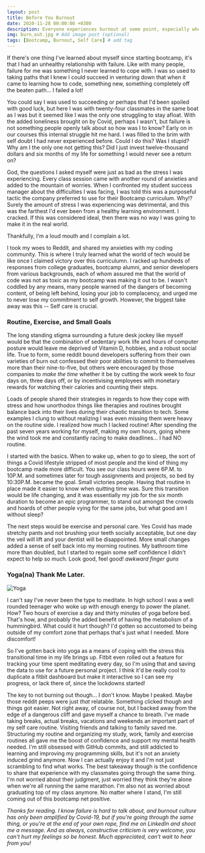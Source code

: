 ```yaml
---
layout: post
title: Before You Burnout
date: 2020-11-28 00:00:00 +0300
description: Everyone experiences burnout at some point, especially when times are already hard. Don't let your ambitions drown in the face of competition! # Add post description (optional)
img: burn_out.jpg # Add image post (optional)
tags: [Bootcamp, Burnout, Self Care] # add tag
---
```


If there's one thing I've learned about myself since starting bootcamp, it's that I had an unhealthy relationship with failure. Like with many people, failure for me was something I never learned to cope with. I was so used to taking paths that I knew I could succeed in venturing down that when it came to learning how to code, something new, something completely off the beaten path... I failed a lot! 
 
You could say I was used to succeeding or perhaps that I'd been spoiled with good luck, but here I was with twenty-four classmates in the same boat as I was but it seemed like I was the only one struggling to stay afloat. With the added loneliness brought on by Covid, perhaps I wasn't, but failure is not something people openly talk about so how was I to know? Early on in our courses this internal struggle hit me hard. I was filled to the brim with self doubt I had never experienced before. Could I do this? Was I stupid? Why am I the only one not getting this? Did I just invest twelve-thousand dollars and six months of my life for something I would never see a return on? 
 
God, the questions I asked myself were just as bad as the stress I was experiencing. Every class session came with another round of anxieties and added to the mountain of worries. When I confronted my student success manager about the difficulties I was facing, I was told this was a purposeful tactic the company preferred to use for their Bootcamp curriculum. Why!? Surely the amount of stress I was experiencing was detrimental, and this was the farthest I'd ever been from a healthy learning environment. I cracked. If this was considered ideal, then there was no way I was going to make it in the real world. 
 
Thankfully, I'm a loud mouth and I complain a lot. 
 
I took my woes to Reddit, and shared my anxieties with my coding community. This is where I truly learned what the world of tech would be like once I claimed victory over this curriculumn. I racked up hundreds of responses from college graduates, bootcamp alumni, and senior developers from various backgrounds, each of whom assured me that the world of code was not as toxic as my bootcamp was making it out to be. I wasn't coddled by any means, many people warned of the dangers of becoming content, of being left behind, losing your job to complacency, and urged me to never lose my commitment to self growth. However, the biggest take away was this -- Self care is crucial. 
 
### Routine, Exercise, and Small Goals
 
The long standing stigma surrounding a future desk jockey like myself would be that the combination of sedentary work life and hours of computer posture would leave me deprived of Vitamin D, hobbies, and a robust social life. True to form, some reddit bound developers suffering from their own varieties of burn out confessed their poor abilities to commit to themselves more than their nine-to-five, but others were encouraged by those companies to <i>make the time</i> whether it be by cutting the work week to four days on, three days off, or by incentivising employees with monetary rewards for watching their calories and counting their steps.
 
Loads of people shared their strategies in regards to how they cope with stress and how unorthodox things like therapies and routines brought balance back into their lives during their chaotic transition to tech. Some examples I clung to without realizing I was even missing them were heavy on the routine side. I realized how much I lacked routine! After spending the past seven years working for myself, making my own hours, going where the wind took me and constantly racing to make deadlines... I had NO routine. 
 
I started with the basics. When to wake up, when to go to sleep, the sort of things a Covid lifestyle stripped of most people and the kind of thing my bootcamp made more difficult. You see our class hours were 6P.M. to 10P.M. and sometimes later for tough assignments and projects, so bed by 10:30P.M. became the goal. Small victories people. Having that routine in place made it easier to know when quitting time was. Sure this transition would be life changing, and it was essentially my job for the six month duration to become an epic programmer, to stand out amongst the crowds and hoards of other people vying for the same jobs, but what good am I without sleep?
 
The next steps would be exercise and personal care. Yes Covid has made stretchy pants and not brushing your teeth socially acceptable, but one day the veil will lift and your dentist will be disappointed. More small changes added a sense of self back into my morning routines. My bathroom time more than doubled, but I started to regain some self confidence I didn't expect to help so much. Look good, feel good! <i>*awkward finger guns*</i>
 
### Yoga(na) Thank Me Later.
![Yoga]({{site.baseurl}}/assets/img/yoga.jpg)
 
I can't say I've never been the type to meditate. In high school I was a well rounded teenager who woke up with enough energy to power the planet. How? Two hours of exercise a day and thirty minutes of yoga before bed. That's how, and probably the added benefit of having the metabolism of a hummingbird. What could it hurt though? I'd gotten so accustomed to being outside of my comfort zone that perhaps that's just what I needed. More discomfort!

So I've gotten back into yoga as a means of coping with the stress this transitional time in my life brings up. Fitbit even rolled out a feature for tracking your time spent meditating every day, so I'm using that and saving the data to use for a future personal project. I think it'd be really cool to duplicate a fitbit dashboard but make it interactive so I can see my progress, or lack there of, since the lockdowns started! 
 
The key to not burning out though... I don't know. Maybe I peaked. Maybe those reddit peeps were just <i>that</i> relatable. Something clicked though and things got easier. Not right away, of course not, but I backed away from the edge of a dangerous cliff and gave myself a chance to breath. I've made taking breaks, actual breaks, vacations and weekends an important part of my self care routine. Visiting friends and talking to family saved me. Structuring my routine and organizing my study, work, family and exercise routines all gave me the boost of confidence and support my mental health needed. I'm still obsessed with GitHub commits, and still addicted to learning and improving my programming skills, but it's not an anxiety induced grind anymore. Now I can actually enjoy it and I'm not just scrambling to find what works. The best takeaway though is the confidence to share that experience with my classmates going through the same thing. I'm not worried about their judgment, just worried they think they're alone when we're all running the same marathon. I'm also not as worried about graduating top of my class anymore. No matter where I stand, I'm still coming out of this bootcamp net positive. 

<i>Thanks for reading. I know failure is hard to talk about, and burnout culture has only been amplified by Covid-19, but if you're going through the same thing, or you're at the end of your own rope, find me on LinkedIn and shoot me a message. And as always, constructive criticism is very welcome, you can't hurt my feelings so be honest. Much appreciated, can't wait to hear from you!</i>